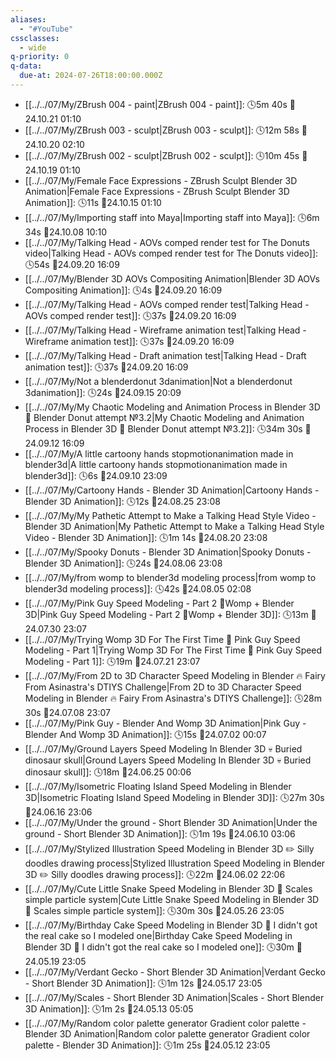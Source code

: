 ```yaml
---
aliases:
  - "#YouTube"
cssclasses:
  - wide
q-priority: 0
q-data:
  due-at: 2024-07-26T18:00:00.000Z
---
```


- [[../../07/My/ZBrush 004 - paint|ZBrush 004 - paint]]:  🕓5m 40s 📍24.10.21 01:10
- [[../../07/My/ZBrush 003 - sculpt|ZBrush 003 - sculpt]]:  🕓12m 58s 📍24.10.20 02:10
- [[../../07/My/ZBrush 002 - sculpt|ZBrush 002 - sculpt]]:  🕓10m 45s 📍24.10.19 01:10
- [[../../07/My/Female Face Expressions - ZBrush Sculpt Blender 3D Animation|Female Face Expressions - ZBrush Sculpt Blender 3D Animation]]:  🕓11s 📍24.10.15 01:10
- [[../../07/My/Importing staff into Maya|Importing staff into Maya]]:  🕓6m 34s 📍24.10.08 10:10
- [[../../07/My/Talking Head - AOVs comped render test for The Donuts video|Talking Head - AOVs comped render test for The Donuts video]]:  🕓54s 📍24.09.20 16:09
- [[../../07/My/Blender 3D AOVs Compositing Animation|Blender 3D AOVs Compositing Animation]]:  🕓4s 📍24.09.20 16:09
- [[../../07/My/Talking Head - AOVs comped render test|Talking Head - AOVs comped render test]]:  🕓37s 📍24.09.20 16:09
- [[../../07/My/Talking Head - Wireframe animation test|Talking Head - Wireframe animation test]]:  🕓37s 📍24.09.20 16:09
- [[../../07/My/Talking Head - Draft animation test|Talking Head - Draft animation test]]:  🕓37s 📍24.09.20 16:09
- [[../../07/My/Not a blenderdonut 3danimation|Not a blenderdonut 3danimation]]:  🕓24s 📍24.09.15 20:09
- [[../../07/My/My Chaotic Modeling and Animation Process in Blender 3D 🍩 Blender Donut attempt №3.2|My Chaotic Modeling and Animation Process in Blender 3D 🍩 Blender Donut attempt №3.2]]:  🕓34m 30s 📍24.09.12 16:09
- [[../../07/My/A little cartoony hands stopmotionanimation made in blender3d|A little cartoony hands stopmotionanimation made in blender3d]]:  🕓6s 📍24.09.10 23:09
- [[../../07/My/Cartoony Hands - Blender 3D Animation|Cartoony Hands - Blender 3D Animation]]:  🕓12s 📍24.08.25 23:08
- [[../../07/My/My Pathetic Attempt to Make a Talking Head Style Video - Blender 3D Animation|My Pathetic Attempt to Make a Talking Head Style Video - Blender 3D Animation]]:  🕓1m 14s 📍24.08.20 23:08
- [[../../07/My/Spooky Donuts - Blender 3D Animation|Spooky Donuts - Blender 3D Animation]]:  🕓24s 📍24.08.06 23:08
- [[../../07/My/from womp to blender3d modeling process|from womp to blender3d modeling process]]:  🕓42s 📍24.08.05 02:08
- [[../../07/My/Pink Guy Speed Modeling - Part 2 🦩Womp + Blender 3D|Pink Guy Speed Modeling - Part 2 🦩Womp + Blender 3D]]:  🕓13m 📍24.07.30 23:07
- [[../../07/My/Trying Womp 3D For The First Time 🦩 Pink Guy Speed Modeling - Part 1|Trying Womp 3D For The First Time 🦩 Pink Guy Speed Modeling - Part 1]]:  🕓19m 📍24.07.21 23:07
- [[../../07/My/From 2D to 3D Character Speed Modeling in Blender 🔥 Fairy From Asinastra's DTIYS Challenge|From 2D to 3D Character Speed Modeling in Blender 🔥 Fairy From Asinastra's DTIYS Challenge]]:  🕓28m 30s 📍24.07.08 23:07
- [[../../07/My/Pink Guy - Blender And Womp 3D Animation|Pink Guy - Blender And Womp 3D Animation]]:  🕓15s 📍24.07.02 00:07
- [[../../07/My/Ground Layers Speed Modeling In Blender 3D 💀 Buried dinosaur skull|Ground Layers Speed Modeling In Blender 3D 💀 Buried dinosaur skull]]:  🕓18m 📍24.06.25 00:06
- [[../../07/My/Isometric Floating Island Speed Modeling in Blender 3D|Isometric Floating Island Speed Modeling in Blender 3D]]:  🕓27m 30s 📍24.06.16 23:06
- [[../../07/My/Under the ground - Short Blender 3D Animation|Under the ground - Short Blender 3D Animation]]:  🕓1m 19s 📍24.06.10 03:06
- [[../../07/My/Stylized Illustration Speed Modeling in Blender 3D ✏️ Silly doodles drawing process|Stylized Illustration Speed Modeling in Blender 3D ✏️ Silly doodles drawing process]]:  🕓22m 📍24.06.02 22:06
- [[../../07/My/Cute Little Snake Speed Modeling in Blender 3D 🐍 Scales simple particle system|Cute Little Snake Speed Modeling in Blender 3D 🐍 Scales simple particle system]]:  🕓30m 30s 📍24.05.26 23:05
- [[../../07/My/Birthday Cake Speed Modeling in Blender 3D 🎂 I didn't got the real cake so I modeled one|Birthday Cake Speed Modeling in Blender 3D 🎂 I didn't got the real cake so I modeled one]]:  🕓30m 📍24.05.19 23:05
- [[../../07/My/Verdant Gecko - Short Blender 3D Animation|Verdant Gecko - Short Blender 3D Animation]]:  🕓1m 12s 📍24.05.17 23:05
- [[../../07/My/Scales - Short Blender 3D Animation|Scales - Short Blender 3D Animation]]:  🕓1m 2s 📍24.05.13 05:05
- [[../../07/My/Random color palette generator  Gradient color palette - Blender 3D Animation|Random color palette generator  Gradient color palette - Blender 3D Animation]]:  🕓1m 25s 📍24.05.12 23:05

